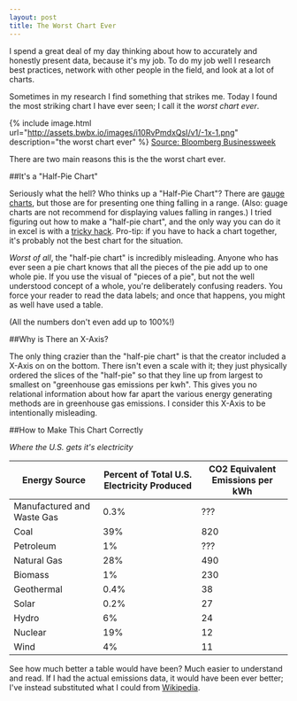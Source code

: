 ```yaml
---
layout: post
title: The Worst Chart Ever
---
```

I spend a great deal of my day thinking about how to accurately and honestly present data, because it's my job. To do my job well I research best practices, network with other people in the field, and look at a lot of charts.

Sometimes in my research I find something that strikes me. Today I found the most striking chart I have ever seen; I call it the *worst chart ever*.

{% include image.html url="http://assets.bwbx.io/images/i10RvPmdxQsI/v1/-1x-1.png" description="the worst chart ever" %}
[Source: Bloomberg Businessweek](http://www.bloomberg.com/news/articles/2015-10-27/what-killed-america-s-climate-saving-nuclear-renaissance-)

There are two main reasons this is the the worst chart ever.

##It's a "Half-Pie Chart"

Seriously what the hell? Who thinks up a "Half-Pie Chart"? There are [gauge charts](http://i.stack.imgur.com/OKkHe.png), but those are for presenting one thing falling in a range. (Also: guage charts are not recommend for displaying values falling in ranges.) I tried figuring out how to make a "half-pie chart", and the only way you can do it in excel is with a [tricky hack](http://www.extendoffice.com/documents/excel/2016-excel-half-pie-chart.html). Pro-tip: if you have to hack a chart together, it's probably not the best chart for the situation.

*Worst of all*, the "half-pie chart" is incredibly misleading. Anyone who has ever seen a pie chart knows that all the pieces of the pie add up to one whole pie. If you use the visual of "pieces of a pie", but not the well understood concept of a whole, you're deliberately confusing readers. You force your reader to read the data labels; and once that happens, you might as well have used a table.

(All the numbers don't even add up to 100%!)

##Why is There an X-Axis?

The only thing crazier than the "half-pie chart" is that the creator included a X-Axis on on the bottom. There isn't even a scale with it; they just physically ordered the slices of the "half-pie" so that they line up from largest to smallest on "greenhouse gas emissions per kwh". This gives you no relational information about how far apart the various energy generating methods are in greenhouse gas emissions. I consider this X-Axis to be intentionally misleading.

##How to Make This Chart Correctly

*Where the U.S. gets it's electricity*

| Energy Source | Percent of Total U.S. Electricity Produced | CO2 Equivalent Emissions per kWh |
|---|---|---|
| Manufactured and Waste Gas | 0.3% | ??? |
| Coal | 39% | 820 |
| Petroleum | 1% | ??? |
| Natural Gas | 28% | 490 |
| Biomass | 1% | 230 |
| Geothermal | 0.4% | 38 |
| Solar | 0.2% | 27 |
| Hydro | 6% | 24 |
| Nuclear | 19% | 12 |
| Wind | 4% | 11 |

See how much better a table would have been? Much easier to understand and read. If I had the actual emissions data, it would have been ever better; I've instead substituted what I could from [Wikipedia](https://en.wikipedia.org/wiki/Life-cycle_greenhouse-gas_emissions_of_energy_sources).
